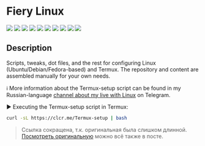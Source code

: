 # Fiery Linux

[![](https://img.shields.io/badge/platform-Linux-ligthgreen?logo=linux)](https://github.com/Zalexanninev15/Fiery-Linux)
[![](https://img.shields.io/badge/written_on-GNU_Bash-%234EAA25.svg?logo=gnubash)](https://github.com/Zalexanninev15/Fiery-Linux)
[![](https://img.shields.io/github/last-commit/Zalexanninev15/Fiery-Linux)](https://github.com/Zalexanninev15/Fiery-Linux/commits/main)
[![](https://img.shields.io/github/stars/Zalexanninev15/Fiery-Linux.svg)](https://github.com/Zalexanninev15/Fiery-Linux/stargazers)
[![](https://img.shields.io/github/forks/Zalexanninev15/Fiery-Linux.svg)](https://github.com/Zalexanninev15/Fiery-Linux/network/members)
[![](https://img.shields.io/github/issues/Zalexanninev15/Fiery-Linux.svg)](https://github.com/Zalexanninev15/Fiery-Linux/issues?q=is%3Aopen+is%3Aissue)
[![](https://img.shields.io/github/issues-closed/Zalexanninev15/Fiery-Linux.svg)](https://github.com/Zalexanninev15/Fiery-Linux/issues?q=is%3Aissue+is%3Aclosed)
[![](https://img.shields.io/badge/Telegram_канал-FFFFFF.svg?logo=telegram)](https://t.me/FieryLinux)
[![](https://img.shields.io/badge/license-GPLv3-ligthgreen.svg)](LICENSE)
[![](https://img.shields.io/badge/Donate-FFDD00.svg?logo=buymeacoffee&logoColor=black)](https://z15.neocities.org/donate)

## Description

Scripts, tweaks, dot files, and the rest for configuring Linux (Ubuntu/Debian/Fedora-based) and Termux. The repository and content are assembled manually for your own needs.

ℹ️ More information about the Termux-setup script can be found in my Russian-language [channel about my live with Linux](https://t.me/FieryLinux/257) on Telegram.

▶️ Executing the Termux-setup script in Termux:

```bash
curl -sL https://clcr.me/Termux-setup | bash
```

> Ссылка сокращена, т.к. оригинальная была слишком длинной. [Посмотреть оригинальную](https://t.me/FieryLinux/257) можно всё также в посте.

